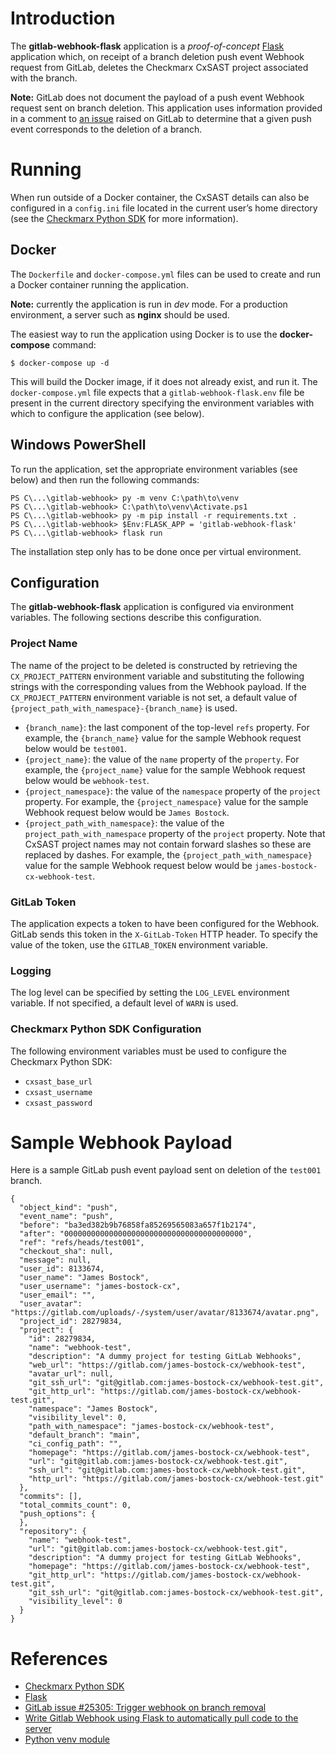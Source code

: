 # Introduction

The **gitlab-webhook-flask** application is a *proof-of-concept*
[Flask](https://flask.palletsprojects.com/en/2.0.x/) application
which, on receipt of a branch deletion push event Webhook request from
GitLab, deletes the Checkmarx CxSAST project associated with the
branch.

**Note:** GitLab does not document the payload of a push event Webhook
request sent on branch deletion. This application uses information
provided in a comment to [an
issue](https://gitlab.com/gitlab-org/gitlab/-/issues/25305) raised on
GitLab to determine that a given push event corresponds to the
deletion of a branch.

# Running

When run outside of a Docker container, the CxSAST details can also be
configured in a `config.ini` file located in the current user’s home
directory (see the [Checkmarx Python
SDK](https://github.com/checkmarx-ts/checkmarx-python-sdk) for more
information).

## Docker

The `Dockerfile` and `docker-compose.yml` files can be used to create
and run a Docker container running the application.

**Note:** currently the application is run in *dev* mode. For a
production environment, a server such as **nginx** should be used.

The easiest way to run the application using Docker is to use the
**docker-compose** command:

```
$ docker-compose up -d
```

This will build the Docker image, if it does not already exist, and
run it. The `docker-compose.yml` file expects that a
`gitlab-webhook-flask.env` file be present in the current directory
specifying the environment variables with which to configure the
application (see below).

## Windows PowerShell

To run the application, set the appropriate environment variables (see
below) and then run the following commands:

```
PS C\...\gitlab-webhook> py -m venv C:\path\to\venv
PS C\...\gitlab-webhook> C:\path\to\venv\Activate.ps1
PS C\...\gitlab-webhook> py -m pip install -r requirements.txt .
PS C\...\gitlab-webhook> $Env:FLASK_APP = 'gitlab-webhook-flask'
PS C\...\gitlab-webhook> flask run
```

The installation step only has to be done once per virtual environment.

## Configuration

The **gitlab-webhook-flask** application is configured via environment
variables. The following sections describe this configuration.

### Project Name

The name of the project to be deleted is constructed by retrieving the
`CX_PROJECT_PATTERN` environment variable and substituting the
following strings with the corresponding values from the Webhook
payload. If the `CX_PROJECT_PATTERN` environment variable is not set,
a default value of `{project_path_with_namespace}-{branch_name}` is
used.

- `{branch_name}`: the last component of the top-level `refs`
  property. For example, the `{branch_name}` value for the sample
  Webhook request below would be `test001`.
- `{project_name}`: the value of the `name` property of the
  `property`. For example, the `{project_name}` value for the sample
  Webhook request below would be `webhook-test`.
- `{project_namespace}`: the value of the `namespace` property of the
  `project` property. For example, the `{project_namespace}` value for
  the sample Webhook request below would be `James Bostock`.
- `{project_path_with_namespace}`: the value of the
  `project_path_with_namespace` property of the `project`
  property. Note that CxSAST project names may not contain forward
  slashes so these are replaced by dashes. For example, the
  `{project_path_with_namespace}` value for the sample Webhook request
  below would be `james-bostock-cx-webhook-test`.

### GitLab Token

The application expects a token to have been configured for the
Webhook. GitLab sends this token in the `X-GitLab-Token` HTTP
header. To specify the value of the token, use the `GITLAB_TOKEN`
environment variable.

### Logging

The log level can be specified by setting the `LOG_LEVEL` environment
variable. If not specified, a default level of `WARN` is used.

### Checkmarx Python SDK Configuration

The following environment variables must be used to configure the
Checkmarx Python SDK:

- `cxsast_base_url`
- `cxsast_username`
- `cxsast_password`

# Sample Webhook Payload

Here is a sample GitLab push event payload sent on deletion of the
`test001` branch.

```
{
  "object_kind": "push",
  "event_name": "push",
  "before": "ba3ed382b9b76858fa85269565083a657f1b2174",
  "after": "0000000000000000000000000000000000000000",
  "ref": "refs/heads/test001",
  "checkout_sha": null,
  "message": null,
  "user_id": 8133674,
  "user_name": "James Bostock",
  "user_username": "james-bostock-cx",
  "user_email": "",
  "user_avatar": "https://gitlab.com/uploads/-/system/user/avatar/8133674/avatar.png",
  "project_id": 28279834,
  "project": {
    "id": 28279834,
    "name": "webhook-test",
    "description": "A dummy project for testing GitLab Webhooks",
    "web_url": "https://gitlab.com/james-bostock-cx/webhook-test",
    "avatar_url": null,
    "git_ssh_url": "git@gitlab.com:james-bostock-cx/webhook-test.git",
    "git_http_url": "https://gitlab.com/james-bostock-cx/webhook-test.git",
    "namespace": "James Bostock",
    "visibility_level": 0,
    "path_with_namespace": "james-bostock-cx/webhook-test",
    "default_branch": "main",
    "ci_config_path": "",
    "homepage": "https://gitlab.com/james-bostock-cx/webhook-test",
    "url": "git@gitlab.com:james-bostock-cx/webhook-test.git",
    "ssh_url": "git@gitlab.com:james-bostock-cx/webhook-test.git",
    "http_url": "https://gitlab.com/james-bostock-cx/webhook-test.git"
  },
  "commits": [],
  "total_commits_count": 0,
  "push_options": {
  },
  "repository": {
    "name": "webhook-test",
    "url": "git@gitlab.com:james-bostock-cx/webhook-test.git",
    "description": "A dummy project for testing GitLab Webhooks",
    "homepage": "https://gitlab.com/james-bostock-cx/webhook-test",
    "git_http_url": "https://gitlab.com/james-bostock-cx/webhook-test.git",
    "git_ssh_url": "git@gitlab.com:james-bostock-cx/webhook-test.git",
    "visibility_level": 0
  }
}
```

# References

- [Checkmarx Python SDK](https://github.com/checkmarx-ts/checkmarx-python-sdk)
- [Flask](https://flask.palletsprojects.com/en/2.0.x/)
- [GitLab issue #25305: Trigger webhook on branch removal](https://gitlab.com/gitlab-org/gitlab/-/issues/25305)
- [Write Gitlab Webhook using Flask to automatically pull code to the server](https://www.programmersought.com/article/9998712133/)
- [Python venv module](https://docs.python.org/3/library/venv.html)
